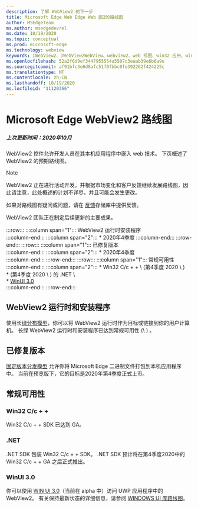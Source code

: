 ```yaml
---
description: 了解 WebView2 的下一步
title: Microsoft Edge Web Edge Web 图2的路线图
author: MSEdgeTeam
ms.author: msedgedevrel
ms.date: 10/19/2020
ms.topic: conceptual
ms.prod: microsoft-edge
ms.technology: webview
keywords: IWebView2、IWebView2WebView、webview2、web 视图、win32 应用、win32、edge、ICoreWebView2、ICoreWebView2Host、浏览器控件、边缘 html
ms.openlocfilehash: 52a2f6d9ef3447955554a5507c3eaab39e6b6a9e
ms.sourcegitcommit: af91bfc3e6d8afc51f0fbbc0fe392262f424225c
ms.translationtype: MT
ms.contentlocale: zh-CN
ms.lasthandoff: 10/19/2020
ms.locfileid: "11120366"
---
```

# Microsoft Edge WebView2 路线图  

##### 上次更新时间：2020年10月  

WebView2 控件允许开发人员在其本机应用程序中嵌入 web 技术。  下页概述了 WebView2 的预期路线图。  

> [!NOTE]
> WebView2 正在进行活动开发，并根据市场变化和客户反馈继续发展路线图，因此请注意，此处概述的计划不详尽，并且可能会发生更改。  

如果对路线图有疑问或问题，请在 [反馈][GithubMicrosoftedgeWebviewfeedbackMain]存储库中提供反馈。  

WebView2 团队正在制定后续更新的主要成果。  

:::row:::
   :::column span="1":::
      WebView2 运行时安装程序  
   :::column-end:::
   :::column span="2":::
      *   2020年4季度
   :::column-end:::
:::row-end:::
:::row:::
   :::column span="1":::
      已修复版本  
   :::column-end:::
   :::column span="2":::
      *   2020年4季度  
   :::column-end:::
:::row-end:::
:::row:::
   :::column span="1":::
      常规可用性  
   :::column-end:::
   :::column span="2":::
      *   Win32 C/c + + \ (第4季度 2020 \ )   
      *    (第4季度 2020 \ ) 的 .NET \  
      *   [WinUI 3.0][GithubMicrosoftUiXamlRoadmap]  
   :::column-end:::
:::row-end:::  

## WebView2 运行时和安装程序  

使用长[绿分布模型][ConceptDistributionEvergreenModel]，你可以将 WebView2 运行时作为目标或链接到你的用户计算机。  长绿 WebView2 运行时和安装程序已达到常规可用性 (\ ) 。  

## 已修复版本  

[固定版本分发模型][ConceptsDistributionFixedVersionModel] 允许你将 Microsoft Edge 二进制文件打包到本机应用程序中。  当前在预览版下，它的目标是2020年第4季度正式上市。  

## 常规可用性  

### Win32 C/c + +  

Win32 C/c + + SDK 已达到 GA。  

### .NET  

.NET SDK 包装 Win32 C/c + + SDK。  .NET SDK 预计将在第4季度2020中的 Win32 C/c + + GA 之后正式推出。  

### WinUI 3.0  

你可以使用 [WIN UI 3.0][UwpToolkitsWinui3Index]（当前在 alpha 中）访问 UWP 应用程序中的 WebView2。  有关保持最新状态的详细信息，请参阅 [WINDOWS UI 库路线图][GithubMicrosoftUiXamlRoadmap]。  

<!-- links -->  

[ConceptDistributionEvergreenModel]: ./concepts/distribution.md#evergreen-distribution-mode "长绿分布模型-使用 WebView2 | 的应用程序分布Microsoft 文档"  
[ConceptsDistributionFixedVersionModel]: ./concepts/distribution.md#fixed-version-distribution-mode "固定版本分布模型-使用 WebView2 | 的应用程序的分发Microsoft 文档"  

[UwpToolkitsWinui3Index]: /uwp/toolkits/winui3/index "Windows UI 库3.0 预览 1 (可能 2020) |Microsoft 文档"  

[GithubMicrosoftedgeWebviewfeedbackMain]: https://github.com/MicrosoftEdge/WebViewFeedback "Web 视图反馈-MicrosoftEdge/WebViewFeedback |GitHub"  

[GithubMicrosoftUiXamlRoadmap]: https://github.com/microsoft/microsoft-ui-xaml/blob/master/docs/roadmap.md "Windows UI 库路线图-microsoft/microsoft-UI-xaml |GitHub"  

